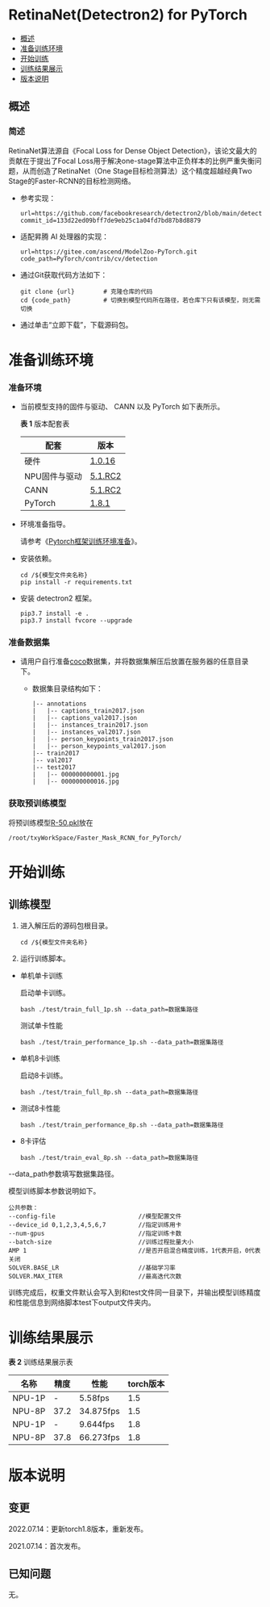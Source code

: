 # RetinaNet(Detectron2) for PyTorch

-   [概述](概述.md)
-   [准备训练环境](准备训练环境.md)
-   [开始训练](开始训练.md)
-   [训练结果展示](训练结果展示.md)
-   [版本说明](版本说明.md)

## 概述

### 简述

RetinaNet算法源自《Focal Loss for Dense Object Detection》，该论文最大的贡献在于提出了Focal Loss用于解决one-stage算法中正负样本的比例严重失衡问题，从而创造了RetinaNet（One Stage目标检测算法）这个精度超越经典Two Stage的Faster-RCNN的目标检测网络。

- 参考实现：

  ```
  url=https://github.com/facebookresearch/detectron2/blob/main/detectron2/modeling/meta_arch/retinanet.py
  commit_id=133d22ed09bff7de9eb25c1a04fd7bd87b8d8879
  ```

- 适配昇腾 AI 处理器的实现：

  ```
  url=https://gitee.com/ascend/ModelZoo-PyTorch.git
  code_path=PyTorch/contrib/cv/detection
  ```

- 通过Git获取代码方法如下：

  ```
  git clone {url}        # 克隆仓库的代码   
  cd {code_path}         # 切换到模型代码所在路径，若仓库下只有该模型，则无需切换
  ```

- 通过单击“立即下载”，下载源码包。

#  准备训练环境

### 准备环境

- 当前模型支持的固件与驱动、 CANN 以及 PyTorch 如下表所示。

  **表 1** 版本配套表

  | 配套          | 版本                                                         |
  | ------------- | ------------------------------------------------------------ |
  | 硬件          | [1.0.16](https://www.hiascend.com/hardware/firmware-drivers?tag=commercial) |
  | NPU固件与驱动 | [5.1.RC2](https://www.hiascend.com/hardware/firmware-drivers?tag=commercial ) |
  | CANN          | [5.1.RC2](https://www.hiascend.com/software/cann/commercial?version=5.1.RC2) |
  | PyTorch       | [1.8.1](https://gitee.com/ascend/pytorch/tree/master/)       |

- 环境准备指导。

  请参考《[Pytorch框架训练环境准备](https://gitee.com/link?target=https%3A%2F%2Fwww.hiascend.com%2Fdocument%2Fdetail%2Fzh%2FModelZoo%2Fpytorchframework%2Fptes)》。

- 安装依赖。

  ```
  cd /${模型文件夹名称}  
  pip install -r requirements.txt
  ```

- 安装 detectron2 框架。
  
    ```
    pip3.7 install -e .
    pip3.7 install fvcore --upgrade
    ```

### 准备数据集

- 请用户自行准备[coco]( http://cocodataset.org/#home)数据集，并将数据集解压后放置在服务器的任意目录下。

    - 数据集目录结构如下：

      ```
      |-- annotations
      |   |-- captions_train2017.json
      |   |-- captions_val2017.json
      |   |-- instances_train2017.json
      |   |-- instances_val2017.json
      |   |-- person_keypoints_train2017.json
      |   |-- person_keypoints_val2017.json
      |-- train2017
      |-- val2017
      |-- test2017
      |   |-- 000000000001.jpg
      |   |-- 000000000016.jpg
      ```

### 获取预训练模型

将预训练模型[R-50.pkl](https://dl.fbaipublicfiles.com/detectron2/ImageNetPretrained/MSRA/R-50.pkl)放在

```
/root/txyWorkSpace/Faster_Mask_RCNN_for_PyTorch/
```

# 开始训练

## 训练模型

1. 进入解压后的源码包根目录。	

   ```
   cd /${模型文件夹名称} 
   ```

2. 运行训练脚本。

- 单机单卡训练

  启动单卡训练。

  ```
  bash ./test/train_full_1p.sh --data_path=数据集路径    
  ```

  测试单卡性能

  ```
  bash ./test/train_performance_1p.sh --data_path=数据集路径  
  ```

- 单机8卡训练

  启动8卡训练。

  ```
  bash ./test/train_full_8p.sh --data_path=数据集路径 
  ```

- 测试8卡性能

  ```
  bash ./test/train_performance_8p.sh --data_path=数据集路径 
  ```

- 8卡评估

  ```
  bash ./test/train_eval_8p.sh --data_path=数据集路径
  ```

--data_path参数填写数据集路径。

模型训练脚本参数说明如下。

```
公共参数：
--config-file                       //模型配置文件
--device_id 0,1,2,3,4,5,6,7         //指定训练用卡
--num-gpus                          //指定训练卡数
--batch-size                        //训练过程批量大小
AMP 1                               //是否开启混合精度训练，1代表开启，0代表关闭
SOLVER.BASE_LR                      //基础学习率
SOLVER.MAX_ITER                     //最高迭代次数
```

训练完成后，权重文件默认会写入到和test文件同一目录下，并输出模型训练精度和性能信息到网络脚本test下output文件夹内。

# 训练结果展示

**表 2** 训练结果展示表

| 名称   | 精度 | 性能      | torch版本 |
| ------ | ---- | --------- | --------- |
| NPU-1P | -    | 5.58fps   | 1.5       |
| NPU-8P | 37.2 | 34.875fps | 1.5       |
| NPU-1P | -    | 9.644fps  | 1.8       |
| NPU-8P | 37.8 | 66.273fps | 1.8       |

#  版本说明

## 变更

2022.07.14：更新torch1.8版本，重新发布。

2021.07.14：首次发布。

## 已知问题

无。